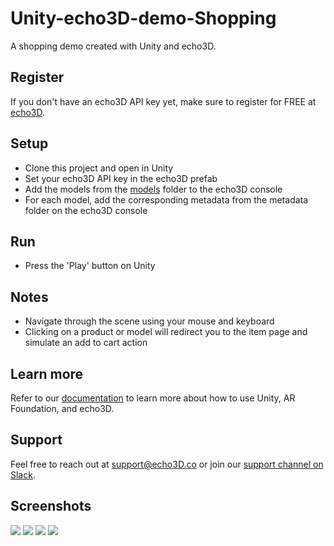 # Unity-echo3D-demo-Shopping
A shopping demo created with Unity and echo3D.

## Register
If you don't have an echo3D API key yet, make sure to register for FREE at [echo3D](https://console.echo3D.co/#/auth/register).

## Setup
* Clone this project and open in Unity
* Set your echo3D API key in the echo3D prefab
* Add the models from the [models](/models) folder to the echo3D console
* For each model, add the corresponding metadata from the metadata folder on the echo3D console

## Run
* Press the 'Play' button on Unity

## Notes
* Navigate through the scene using your mouse and keyboard
* Clicking on a product or model will redirect you to the item page and simulate an add to cart action

## Learn more
Refer to our [documentation](https://docs.echo3D.co/unity/) to learn more about how to use Unity, AR Foundation, and echo3D.

## Support
Feel free to reach out at [support@echo3D.co](mailto:support@echo3D.co) or join our [support channel on Slack](https://go.echo3D.co/join). 

## Screenshots
<img src="/screenshots/demo_cashier.png">
<img src="/screenshots/demo_store_interior.png">
<img src="/screenshots/console1.png">
<img src="/screenshots/console2.png">
